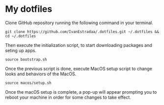 # My dotfiles

Clone GitHub repository running the following command in your terminal.
```
git clone https://github.com/IvanEstradaa/.dotfiles.git ~/.dotfiles && cd ~/.dotfiles
```

Then execute the initialization script, to start downloading packages and seting up apps.
```
source bootstrap.sh
```

Once the previous script is done, execute MacOS setup script to change looks and behaviors of the MacOS.
```
source macos/setup.sh
``` 

Once the macOS setup is complete, a pop-up will appear prompting you to reboot your machine in order for some changes to take effect.
